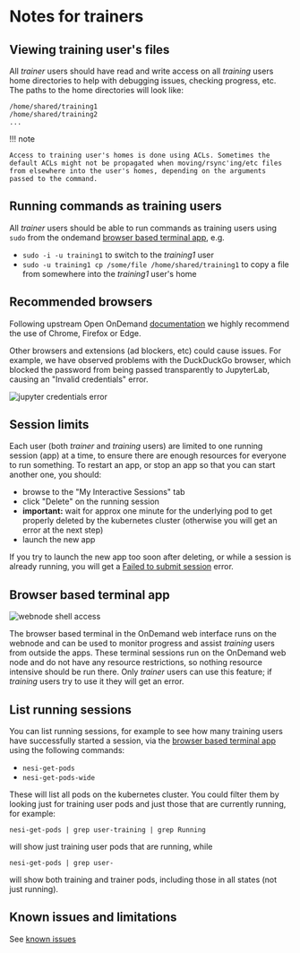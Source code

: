 # Notes for trainers

## Viewing training user's files

All *trainer* users should have read and write access on all *training* users home directories to help with debugging issues, checking progress, etc. The paths to the home directories will look like:

```
/home/shared/training1
/home/shared/training2
...
```

!!! note
    
    Access to training user's homes is done using ACLs. Sometimes the default ACLs might not be propagated when moving/rsync'ing/etc files from elsewhere into the user's homes, depending on the arguments passed to the command.

## Running commands as training users

All *trainer* users should be able to run commands as training users using `sudo` from the ondemand [browser based terminal app](#browser-based-terminal-app), e.g.

- `sudo -i -u training1` to switch to the *training1* user
- `sudo -u training1 cp /some/file /home/shared/training1` to copy a file from somewhere into the *training1* user's home

## Recommended browsers

Following upstream Open OnDemand [documentation](https://osc.github.io/ood-documentation/latest/requirements.html#browser-requirements) we highly recommend the use of Chrome, Firefox or Edge.

Other browsers and extensions (ad blockers, etc) could cause issues. For example, we have observed problems with the DuckDuckGo browser, which blocked the password from being passed transparently to JupyterLab, causing an "Invalid credentials" error.

![jupyter credentials error](jupyter-browser-error.png)

## Session limits

Each user (both *trainer* and *training* users) are limited to one running session (app) at a time, to ensure there are enough resources for everyone to run something. To restart an app, or stop an app so that you can start another one, you should:

- browse to the "My Interactive Sessions" tab
- click "Delete" on the running session
- **important:** wait for approx one minute for the underlying pod to get properly deleted by the kubernetes cluster (otherwise you will get an error at the next step)
- launch the new app

If you try to launch the new app too soon after deleting, or while a session is already running, you will get a [Failed to submit session](known-issues.md#failed-to-submit-session-error) error.

## Browser based terminal app

![webnode shell access](webnode-shell-access.png)

The browser based terminal in the OnDemand web interface runs on the webnode and can be used to monitor progress and assist *training* users from outside the apps. These terminal sessions run on the OnDemand web node and do not have any resource restrictions, so nothing resource intensive should be run there. Only *trainer* users can use this feature; if *training* users try to use it they will get an error.

## List running sessions

You can list running sessions, for example to see how many training users have successfully started a session, via the [browser based terminal app](#browser-based-terminal-app) using the following commands:

- `nesi-get-pods`
- `nesi-get-pods-wide`

These will list all pods on the kubernetes cluster. You could filter them by looking just for training user pods and just those that are currently running, for example:

```
nesi-get-pods | grep user-training | grep Running
```

will show just training user pods that are running, while

```
nesi-get-pods | grep user-
```

will show both training and trainer pods, including those in all states (not just running).

## Known issues and limitations

See [known issues](known-issues.md)

